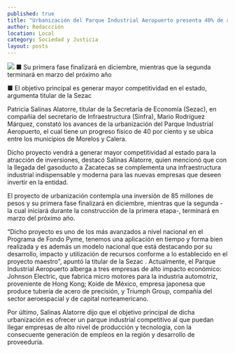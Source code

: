 ```yaml
---
published: true
title: "Urbanización del Parque Industrial Aeropuerto presenta 40% de avance: Salinas Alatorre"
author: Redaccción
location: Local
category: Sociedad y Justicia
layout: posts
---
```


![](http://i.imgur.com/fH1MKolm.jpg)
■ Su primera fase finalizará en diciembre, mientras que la segunda terminará en marzo del próximo año

■ El objetivo principal es generar mayor competitividad en el estado, argumenta titular de la Sezac 

Patricia Salinas Alatorre, titular de la Secretaría de Economía (Sezac), en compañía del secretario de Infraestructura (Sinfra), Mario Rodríguez Márquez, constató los avances de la urbanización del Parque Industrial Aeropuerto, el cual tiene un progreso físico de 40 por ciento y se ubica entre los municipios de Morelos y Calera.

Dicho proyecto vendrá a generar mayor competitividad al estado para la atracción de inversiones, destacó Salinas Alatorre, quien mencionó que con la llegada del gasoducto a Zacatecas se complementa una infraestructura industrial indispensable y moderna para las nuevas empresas que deseen invertir en la entidad.

El proyecto de urbanización contempla una inversión de 85 millones de pesos y su primera fase finalizará en diciembre, mientras que la segunda -la cual iniciará durante la construcción de la primera etapa-, terminará en marzo del próximo año.

“Dicho proyecto es uno de los más avanzados a nivel nacional en el Programa de Fondo Pyme, tenemos una aplicación en tiempo y forma bien realizada y es además un modelo nacional que está destacando por su desarrollo, impacto y utilización de recursos conforme a lo establecido en el proyecto maestro”, apuntó la titular de la Sezac
.
Actualmente, el Parque Industrial Aeropuerto alberga a tres empresas de alto impacto económico: Johnson Electric, que fabrica micro motores para la industria automotriz, proveniente de Hong Kong; Koide de México, empresa japonesa que produce tubería de acero de precisión, y Triumph Group, compañía del sector aeroespacial y de capital norteamericano.

Por último, Salinas Alatorre dijo que el objetivo principal de dicha urbanización es ofrecer un parque industrial competitivo al que puedan llegar empresas de alto nivel de producción y tecnología, con la consecuente generación de empleos en la región y desarrollo de proveeduría.
